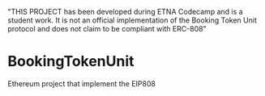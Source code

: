 "THIS PROJECT has been developed during ETNA Codecamp and is a student work.
It is not an official implementation of the Booking Token Unit protocol and does not claim to be compliant with ERC-808"

# BookingTokenUnit
Ethereum project that implement the EIP808

